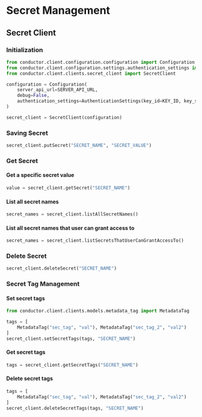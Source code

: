 # Secret Management

## Secret Client

### Initialization
```python
from conductor.client.configuration.configuration import Configuration
from conductor.client.configuration.settings.authentication_settings import AuthenticationSettings
from conductor.client.clients.secret_client import SecretClient

configuration = Configuration(
    server_api_url=SERVER_API_URL,
    debug=False,
    authentication_settings=AuthenticationSettings(key_id=KEY_ID, key_secret=KEY_SECRET)
)

secret_client = SecretClient(configuration)
```

### Saving Secret
```python
secret_client.putSecret("SECRET_NAME", "SECRET_VALUE")
```

### Get Secret

#### Get a specific secret value
```python
value = secret_client.getSecret("SECRET_NAME")
```

#### List all secret names
```python
secret_names = secret_client.listAllSecretNames()
```

#### List all secret names that user can grant access to
```python
secret_names = secret_client.listSecretsThatUserCanGrantAccessTo()
```

### Delete Secret
```python
secret_client.deleteSecret("SECRET_NAME")
```

### Secret Tag Management

#### Set secret tags
```python
from conductor.client.clients.models.metadata_tag import MetadataTag

tags = [
    MetadataTag("sec_tag", "val"), MetadataTag("sec_tag_2", "val2")
]
secret_client.setSecretTags(tags, "SECRET_NAME")
```

#### Get secret tags
```python
tags = secret_client.getSecretTags("SECRET_NAME")
```

#### Delete secret tags
```python
tags = [
    MetadataTag("sec_tag", "val"), MetadataTag("sec_tag_2", "val2")
]
secret_client.deleteSecretTags(tags, "SECRET_NAME")
```
